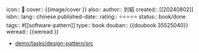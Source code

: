 icon:: 📖
cover:: {{image/cover }}
also::
author:: 刘韬
created:: [[20240802]]
isbn:: 
lang:: chinese
published-date:: 
rating:: ⭐⭐⭐⭐⭐
status:: book/done
tags:: #[[software-pattern]]
type:: book
douban:: {{doubook 35525040}}
weread:: {{weread }}

- [demo/tasks/design-pattern/src](https://github.com/bGZo/demo/tree/main/tasks/design-pattern/src)